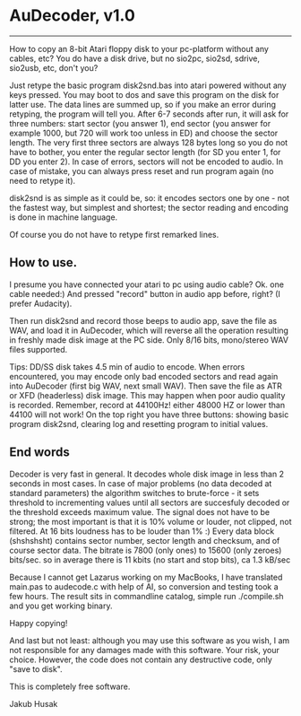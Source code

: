 # AuDecoder, v1.0
---------------

How to copy an 8-bit Atari floppy disk to your pc-platform without any cables, etc?
You do have a disk drive, but no sio2pc, sio2sd, sdrive, sio2usb, etc, don't you?

Just retype the basic program disk2snd.bas into atari powered without any keys pressed. You may boot to dos and save this program on the disk for latter use.
The data lines are summed up, so if you make an error during retyping, the program will tell you. After 6-7 seconds after run, it will ask for three numbers: start sector (you answer 1), end sector (you answer for example 1000, but 720 will work too unless in ED) and choose the sector length. The very first three sectors are always 128 bytes long so you do not have to bother, you enter the regular sector length (for SD you enter 1, for DD you enter 2). In case of errors, sectors will not be encoded to audio. In case of mistake, you can always press reset and run program again (no need to retype it).

disk2snd is as simple as it could be, so:
it encodes sectors one by one - not the fastest way, but simplest and shortest; the sector reading and encoding is done in machine language.

Of course you do not have to retype first remarked lines.

How to use.
-----------

I presume you have connected your atari to pc using audio cable? Ok. one cable needed:)
And pressed "record" button in audio app before, right? (I prefer Audacity).

Then run disk2snd and record those beeps to audio app, save the file as WAV, and load it in AuDecoder, which will reverse all the operation resulting in freshly made disk image at the PC side. Only 8/16 bits, mono/stereo WAV files  supported.

Tips:
DD/SS disk takes 4.5 min of audio to encode.
When errors encountered, you may encode only bad encoded sectors and read again into AuDecoder (first big WAV, next small WAV). Then save the file as ATR or XFD (headerless) disk image. This may happen when poor audio quality is recorded. Remember, record at 44100Hz! either 48000 HZ or lower than 44100 will not work!
On the top right you have three buttons: showing basic program disk2snd, clearing log and resetting program to initial values.

End words
---------

Decoder is very fast in general. It decodes whole disk image in less than 2 seconds in most cases. In case of major problems (no data decoded at standard parameters) the algorithm switches to brute-force - it sets threshold to incrementing values until all sectors are succesfuly decoded or the threshold exceeds maximum value.
The signal does not have to be strong; the most important is that it is 10% volume or louder, not clipped, not filtered. At 16 bits loudness has to be louder than 1% :)
Every data block (shshshsht) contains sector number, sector length and checksum, and of course sector data.
The bitrate is 7800 (only ones) to 15600 (only zeroes) bits/sec. so in average there is 11 kbits (no start and stop bits), ca 1.3 kB/sec 

Because I cannot get Lazarus working on my MacBooks, I have translated main.pas to audecode.c with help of AI, so conversion and testing took a few hours. The result sits in commandline catalog, simple run ./compile.sh and you get working binary.

Happy copying!

And last but not least: although you may use this software as you wish, I am not responsible for any damages made with this software. Your risk, your choice. However, the code does not contain any destructive code, only "save to disk".

This is completely free software.

Jakub Husak
